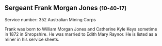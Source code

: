 ## Sergeant Frank Morgan Jones <small>(10‑40‑17)</small>

Service number: 352 Australian Mining Corps

Frank was born to William Morgan Jones and Catherine Kyle Keys sometime in 1872 in
Shropshire. He was married to Edith Mary Raynor. He is listed as a miner in his service sheets.

<!-- TODO https://www.awm.gov.au/collection/P10745676 Corporal -->
